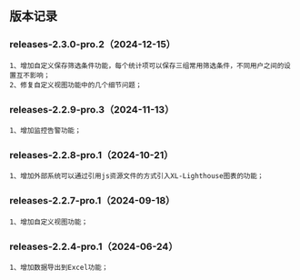 ## 版本记录

### releases-2.3.0-pro.2（2024-12-15）

```
1、增加自定义保存筛选条件功能，每个统计项可以保存三组常用筛选条件，不同用户之间的设置互不影响；
2、修复自定义视图功能中的几个细节问题；
```

### releases-2.2.9-pro.3（2024-11-13）

```
1、增加监控告警功能；
```

### releases-2.2.8-pro.1（2024-10-21）
```
1、增加外部系统可以通过引用js资源文件的方式引入XL-Lighthouse图表的功能；
```

### releases-2.2.7-pro.1（2024-09-18）
```
1、增加自定义视图功能；
```

### releases-2.2.4-pro.1（2024-06-24）
```
1、增加数据导出到Excel功能；
```